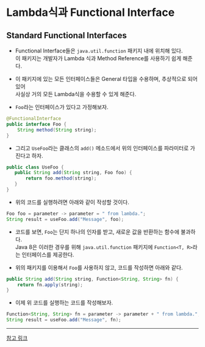 <h1>Lambda식과 Functional Interface</h1>

<h2>Standard Functional Interfaces</h2>

* Functional Interface들은 `java.util.function` 패키지 내에 위치해 있다.   
  이 패키지는 개발자가 Lambda 식과 Method Reference를 사용하기 쉽게 해준다.

* 이 패키지에 있는 모든 인터페이스들은 General 타입을 수용하며, 추상적으로 되어 있어   
  사실상 거의 모든 Lambda식을 수용할 수 있게 해준다.

* `Foo`라는 인터페이스가 있다고 가정해보자.
```java
@FunctionalInterface
public interface Foo {
    String method(String string);
}
```

* 그리고 `UseFoo`라는 클래스의 `add()` 메소드에서 위의 인터페이스를 파라미터로 가진다고 하자.
```java
public class UseFoo {
   public String add(String string, Foo foo) {
       return foo.method(string);
   }
}
```

* 위의 코드를 실행하려면 아래와 같이 작성할 것이다.
```java
Foo foo = parameter -> parameter = " from lambda.";
String result = useFoo.add("Message", foo);
```

* 코드를 보면, `Foo`는 단지 하나의 인자를 받고, 새로운 값을 반환하는 함수에 불과하다.   
  Java 8은 이러한 경우를 위해 `java.util.function` 패키지에 `Function<T, R>`라는 인터페이스를 제공한다.

* 위의 패키지를 이용해서 `Foo`를 사용하지 않고, 코드를 작성하면 아래와 같다.
```java
public String add(String string, Function<String, String> fn) {
    return fn.apply(string);
}
```

* 이제 위 코드를 실행하는 코드를 작성해보자.
```java
Function<String, String> fn = parameter -> parameter + " from lambda.";
String result = useFoo.add("Message", fn);
```
<hr/>

<a href="https://www.baeldung.com/java-8-lambda-expressions-tips">참고 링크</a>
